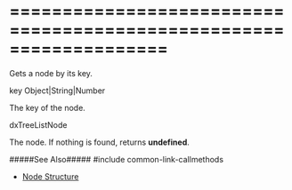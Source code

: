 ===================================================================
===================================================================

<!--shortDescription-->
Gets a node by its key.
<!--/shortDescription-->

<!--paramName1-->key<!--/paramName1-->
<!--paramType1-->Object|String|Number<!--/paramType1-->
<!--paramDescription1-->
The key of the node.
<!--/paramDescription1-->

<!--returnType-->dxTreeListNode<!--/returnType-->
<!--returnDescription-->
The node. If nothing is found, returns **undefined**.
<!--/returnDescription-->

<!--fullDescription-->
#####See Also#####
#include common-link-callmethods
- [Node Structure](/Documentation/ApiReference/UI_Widgets/dxTreeList/Node/)
<!--/fullDescription-->